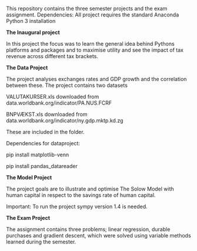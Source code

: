 This repository contains the three semester projects and the exam assignment. 
Dependencies: All project requires the standard Anaconda Python 3 installation

**The Inaugural project** 

In this project the focus was to learn the general idea behind Pythons platforms and packages and to maximise utility and see the impact of tax revenue across different tax brackets. 

**The Data Project**

The project analyses exchanges rates and GDP growth and the correlation between these. The project contains two datasets 

VALUTAKURSER.xls downloaded from data.worldbank.org/indicator/PA.NUS.FCRF

BNPVÆKST.xls downloaded from data.worldbank.org/indicator/ny.gdp.mktp.kd.zg

These are included in the folder. 

Dependencies for dataproject:

pip install matplotlib-venn

pip install pandas_datareader

**The Model Project** 

The project goals are to illustrate and optimise The Solow Model with human capital in respect to the savings rate of human capital. 

Important: To run the project sympy version 1.4 is needed. 

**The Exam Project**

The assignment contains three problems; linear regression, durable purchases and gradient descent, which were solved using variable methods learned during the semester.